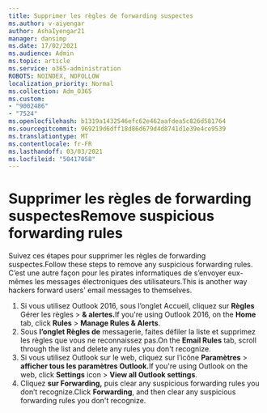 ```yaml
---
title: Supprimer les règles de forwarding suspectes
ms.author: v-aiyengar
author: AshaIyengar21
manager: dansimp
ms.date: 17/02/2021
ms.audience: Admin
ms.topic: article
ms.service: o365-administration
ROBOTS: NOINDEX, NOFOLLOW
localization_priority: Normal
ms.collection: Adm_O365
ms.custom:
- "9002486"
- "7524"
ms.openlocfilehash: b1319a1432546efc62e462aafdea5c826d581764
ms.sourcegitcommit: 969219d6dff18d86d679d4d8741d1e39e4ce9539
ms.translationtype: MT
ms.contentlocale: fr-FR
ms.lasthandoff: 03/03/2021
ms.locfileid: "50417058"
---
```

# <a name="remove-suspicious-forwarding-rules"></a><span data-ttu-id="9617c-102">Supprimer les règles de forwarding suspectes</span><span class="sxs-lookup"><span data-stu-id="9617c-102">Remove suspicious forwarding rules</span></span>

<span data-ttu-id="9617c-103">Suivez ces étapes pour supprimer les règles de forwarding suspectes.</span><span class="sxs-lookup"><span data-stu-id="9617c-103">Follow these steps to remove any suspicious forwarding rules.</span></span> <span data-ttu-id="9617c-104">C’est une autre façon pour les pirates informatiques de s’envoyer eux-mêmes les messages électroniques des utilisateurs.</span><span class="sxs-lookup"><span data-stu-id="9617c-104">This is another way hackers forward users' email messages to themselves.</span></span>

1. <span data-ttu-id="9617c-105">Si vous utilisez Outlook 2016,  sous l’onglet Accueil, cliquez sur **Règles** Gérer les règles  >  **& alertes.**</span><span class="sxs-lookup"><span data-stu-id="9617c-105">If you're using Outlook 2016, on the **Home** tab, click **Rules** > **Manage Rules & Alerts**.</span></span> 
1. <span data-ttu-id="9617c-106">Sous **l’onglet Règles de** messagerie, faites défiler la liste et supprimez les règles que vous ne reconnaissez pas.</span><span class="sxs-lookup"><span data-stu-id="9617c-106">On the **Email Rules** tab, scroll through the list and delete any rules you don't recognize.</span></span>
1. <span data-ttu-id="9617c-107">Si vous utilisez Outlook sur le web, cliquez sur l’icône **Paramètres** > **afficher tous les paramètres Outlook.**</span><span class="sxs-lookup"><span data-stu-id="9617c-107">If you're using Outlook on the web, click **Settings** icon > **View all Outlook settings**.</span></span>
1. <span data-ttu-id="9617c-108">Cliquez **sur Forwarding,** puis clear any suspicious forwarding rules you don’t recognize.</span><span class="sxs-lookup"><span data-stu-id="9617c-108">Click **Forwarding**, and then clear any suspicious forwarding rules you don't recognize.</span></span>
